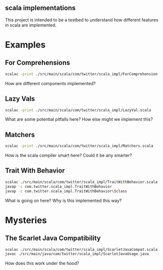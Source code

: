 ## scala implementations

This project is intended to be a testbed to understand how different features in
scala are implemented.

# Examples

## For Comprehensions

```bash
scalac -print ./src/main/scala/com/twitter/scala_impl/ForComprehension.scala
```

How are different components implemented?

## Lazy Vals

```bash
scalac -print ./src/main/scala/com/twitter/scala_impl/LazyVal.scala
```

What are some potential pitfalls here?  How else might we implement this?

## Matchers

```bash
scalac -print ./src/main/scala/com/twitter/scala_impl/Matchers.scala
```

How is the scala compiler smart here?  Could it be any smarter?

## Trait With Behavior

```bash
scalac ./src/main/scala/com/twitter/scala_impl/TraitWithBehavior.scala
javap -c com.twitter.scala_impl.TraitWithBehavior
javap -c com.twitter.scala_impl.TraitWithBehavior\$class
```

What is going on here?  Why is this implemented this way?

# Mysteries

## The Scarlet Java Compatibility

```bash
scalac ./src/main/scala/com/twitter/scala_impl/ScarletJavaCompat.scala
javac ./src/main/java/com/twitter/scala_impl/ScarletJavaUsage.java
```

How does this work under the hood?
